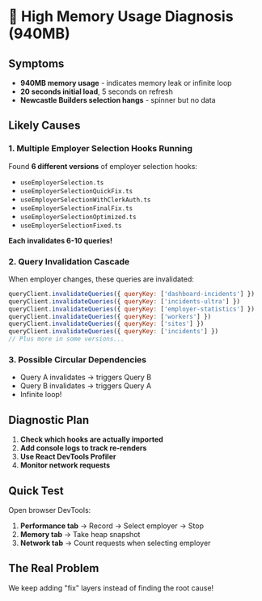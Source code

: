 # 🚨 High Memory Usage Diagnosis (940MB)

## Symptoms
- **940MB memory usage** - indicates memory leak or infinite loop
- **20 seconds initial load**, 5 seconds on refresh
- **Newcastle Builders selection hangs** - spinner but no data

## Likely Causes

### 1. Multiple Employer Selection Hooks Running
Found **6 different versions** of employer selection hooks:
- `useEmployerSelection.ts`
- `useEmployerSelectionQuickFix.ts`
- `useEmployerSelectionWithClerkAuth.ts`
- `useEmployerSelectionFinalFix.ts`
- `useEmployerSelectionOptimized.ts`
- `useEmployerSelectionFixed.ts`

**Each invalidates 6-10 queries!**

### 2. Query Invalidation Cascade
When employer changes, these queries are invalidated:
```javascript
queryClient.invalidateQueries({ queryKey: ['dashboard-incidents'] })
queryClient.invalidateQueries({ queryKey: ['incidents-ultra'] })
queryClient.invalidateQueries({ queryKey: ['employer-statistics'] })
queryClient.invalidateQueries({ queryKey: ['workers'] })
queryClient.invalidateQueries({ queryKey: ['sites'] })
queryClient.invalidateQueries({ queryKey: ['incidents'] })
// Plus more in some versions...
```

### 3. Possible Circular Dependencies
- Query A invalidates → triggers Query B
- Query B invalidates → triggers Query A
- Infinite loop!

## Diagnostic Plan

1. **Check which hooks are actually imported**
2. **Add console logs to track re-renders**
3. **Use React DevTools Profiler**
4. **Monitor network requests**

## Quick Test
Open browser DevTools:
1. **Performance tab** → Record → Select employer → Stop
2. **Memory tab** → Take heap snapshot
3. **Network tab** → Count requests when selecting employer

## The Real Problem
We keep adding "fix" layers instead of finding the root cause!

